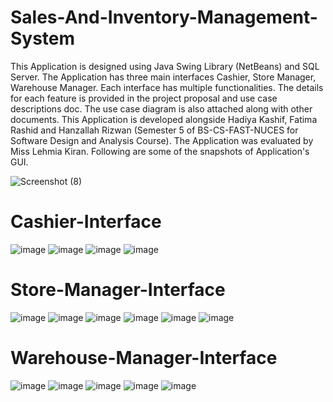 # Sales-And-Inventory-Management-System
This Application is designed using Java Swing Library (NetBeans) and SQL Server.
The Application has three main interfaces Cashier, Store Manager, Warehouse Manager. Each interface has multiple functionalities.
The details for each feature is provided in the project proposal and use case descriptions doc. The use case diagram is also attached along with other documents.
This Application is developed alongside Hadiya Kashif, Fatima Rashid and Hanzallah Rizwan (Semester 5 of BS-CS-FAST-NUCES for Software Design and Analysis Course).
The Application was evaluated by Miss Lehmia Kiran.
Following are some of the snapshots of Application's GUI.

![Screenshot (8)](https://user-images.githubusercontent.com/80200407/151697520-fc088c4e-197c-471c-99e7-fbb94e11b14d.png)
# Cashier-Interface 
![image](https://user-images.githubusercontent.com/80200407/151697588-973dbcfd-175c-4163-9c00-540604d45483.png)
![image](https://user-images.githubusercontent.com/80200407/151697726-68c241f9-8e2d-4702-bc8c-0d5cbc79b5a3.png)
![image](https://user-images.githubusercontent.com/80200407/151697746-cd4134a6-904a-42da-9b8e-e3fdfbc4d73b.png)
![image](https://user-images.githubusercontent.com/80200407/151697764-0521bc08-16a5-4050-a59d-0fb2568f422b.png)

# Store-Manager-Interface
![image](https://user-images.githubusercontent.com/80200407/151697809-853e52d4-ac06-4d74-9bab-c49088664c61.png)
![image](https://user-images.githubusercontent.com/80200407/151697844-ba937f99-33bf-4a76-b0a2-4425756b83c7.png)
![image](https://user-images.githubusercontent.com/80200407/151697931-6c3b8459-c542-48ba-ae00-d72c28465269.png)
![image](https://user-images.githubusercontent.com/80200407/151697935-868b5582-dec7-44e5-b97e-6d85c42b288b.png)
![image](https://user-images.githubusercontent.com/80200407/151697960-352e38a7-6d42-461c-921e-b2414847b541.png)
![image](https://user-images.githubusercontent.com/80200407/151697969-9709d04c-4e06-4325-8c67-a3251e7c7375.png)

# Warehouse-Manager-Interface
![image](https://user-images.githubusercontent.com/80200407/151698045-a61e6f43-73d1-4884-8a34-97c574ca5521.png)
![image](https://user-images.githubusercontent.com/80200407/151698051-3d99aa6c-0e00-413e-b287-269a12cd8810.png)
![image](https://user-images.githubusercontent.com/80200407/151698066-ebdac6f5-72da-4445-8dd0-5581472c093e.png)
![image](https://user-images.githubusercontent.com/80200407/151698079-0ab1e520-db14-4885-b91b-d5171c25a96b.png)
![image](https://user-images.githubusercontent.com/80200407/151698087-07497aed-7503-466d-bd57-49425e741dbf.png)
